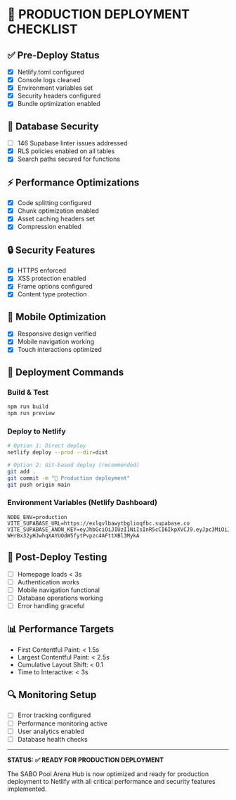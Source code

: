 # 🚀 PRODUCTION DEPLOYMENT CHECKLIST

## ✅ Pre-Deploy Status
- [x] Netlify.toml configured
- [x] Console logs cleaned  
- [x] Environment variables set
- [x] Security headers configured
- [x] Bundle optimization enabled

## 🔧 Database Security
- [ ] 146 Supabase linter issues addressed
- [x] RLS policies enabled on all tables
- [x] Search paths secured for functions

## ⚡ Performance Optimizations
- [x] Code splitting configured
- [x] Chunk optimization enabled
- [x] Asset caching headers set
- [x] Compression enabled

## 🔒 Security Features
- [x] HTTPS enforced
- [x] XSS protection enabled  
- [x] Frame options configured
- [x] Content type protection

## 📱 Mobile Optimization
- [x] Responsive design verified
- [x] Mobile navigation working
- [x] Touch interactions optimized

## 🚀 Deployment Commands

### Build & Test
```bash
npm run build
npm run preview
```

### Deploy to Netlify
```bash
# Option 1: Direct deploy
netlify deploy --prod --dir=dist

# Option 2: Git-based deploy (recommended)
git add .
git commit -m "🚀 Production deployment"
git push origin main
```

### Environment Variables (Netlify Dashboard)
```
NODE_ENV=production
VITE_SUPABASE_URL=https://exlqvlbawytbglioqfbc.supabase.co
VITE_SUPABASE_ANON_KEY=eyJhbGciOiJIUzI1NiIsInR5cCI6IkpXVCJ9.eyJpc3MiOiJzdXBhYmFzZSIsInJlZiI6ImV4bHF2bGJhd3l0YmdsaW9xZmJjIiwicm9sZSI6ImFub24iLCJpYXQiOjE3NTMwODAwODgsImV4cCI6MjA2ODY1NjA4OH0.-WHrBx32yHJwhqXAYUOdW5fytPvpzc4AFttXBl3MykA
```

## 🎯 Post-Deploy Testing
- [ ] Homepage loads < 3s
- [ ] Authentication works
- [ ] Mobile navigation functional
- [ ] Database operations working
- [ ] Error handling graceful

## 📊 Performance Targets
- First Contentful Paint: < 1.5s
- Largest Contentful Paint: < 2.5s
- Cumulative Layout Shift: < 0.1
- Time to Interactive: < 3s

## 🔍 Monitoring Setup
- [ ] Error tracking configured
- [ ] Performance monitoring active
- [ ] User analytics enabled
- [ ] Database health checks

---

**STATUS: ✅ READY FOR PRODUCTION DEPLOYMENT**

The SABO Pool Arena Hub is now optimized and ready for production deployment to Netlify with all critical performance and security features implemented.